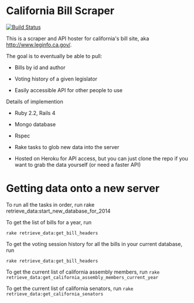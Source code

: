 California Bill Scraper
== 

[![Build Status](https://snap-ci.com/FeminismIsAwesome/California-Scraper/branch/master/build_image)](https://snap-ci.com/FeminismIsAwesome/California-Scraper/branch/master)

This is a scraper and API hoster for california's bill site, aka http://www.leginfo.ca.gov/.

The goal is to eventually be able to pull:

* Bills by id and author

* Voting history of a given legislator

* Easily accessible API for other people to use

Details of implemention

* Ruby 2.2, Rails 4

* Mongo database

* Rspec

* Rake tasks to glob new data into the server

* Hosted on Heroku for API access, but you can just clone the repo if you want to grab the data yourself (or need a faster API)

Getting data onto a new server
== 

To run all the tasks in order, run
rake retrieve_data:start_new_database_for_2014

To get the list of bills for a year, run

```rake retrieve_data:get_bill_headers```

To get the voting session history for all the bills in your current database, run

```rake retrieve_data:get_bill_headers```

To get the current list of california assembly members, run
```rake retrieve_data:get_california_assembly_members_current_year```

To get the current list of california senators, run
```rake retrieve_data:get_california_senators```